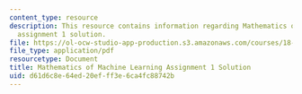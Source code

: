 ```yaml
---
content_type: resource
description: This resource contains information regarding Mathematics of machine learning
  assignment 1 solution.
file: https://ol-ocw-studio-app-production.s3.amazonaws.com/courses/18-657-mathematics-of-machine-learning-fall-2015/d61d6c8e64ed20efff3e6ca4fc88742b_MIT18_657F15_PS1_Sol.pdf
file_type: application/pdf
resourcetype: Document
title: Mathematics of Machine Learning Assignment 1 Solution
uid: d61d6c8e-64ed-20ef-ff3e-6ca4fc88742b
---
```

